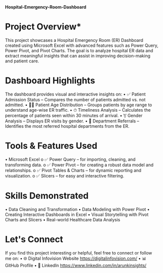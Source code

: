 **Hospital-Emergency-Room-Dashboard** 
# Project Overview*
This project showcases a Hospital Emergency Room (ER) Dashboard created using Microsoft Excel with advanced features such as Power Query, Power Pivot, and Pivot Charts. The goal is to analyze hospital ER data and extract meaningful insights that can assist in improving decision-making and patient care.

# Dashboard Highlights 
The dashboard provides visual and interactive insights on:
•	✅ Patient Admission Status – Compares the number of patients admitted vs. not admitted.
•	🧒👵 Patient Age Distribution – Groups patients by age range to understand age-wise ER traffic.
•	⏱ Timeliness Analysis – Calculates the percentage of patients seen within 30 minutes of arrival.
•	⚧ Gender Analysis – Displays ER visits by gender.
•	🏥 Department Referrals – Identifies the most referred hospital departments from the ER.

# Tools & Features Used

•	Microsoft Excel
o	✅ Power Query – for importing, cleaning, and transforming data.
o	✅ Power Pivot – for creating a robust data model and relationships.
o	✅ Pivot Tables & Charts – for dynamic reporting and visualization.
o	✅ Slicers – for easy and interactive filtering.

# Skills Demonstrated 
•	Data Cleaning and Transformation
•	Data Modeling with Power Pivot
•	Creating Interactive Dashboards in Excel
•	Visual Storytelling with Pivot Charts and Slicers
•	Real-world Healthcare Data Analysis

# Let's Connect
If you find this project interesting or helpful, feel free to connect or follow me on:
•	🌐 Digital Infovision Website https://digitalinfovision.com/
•	📊 GitHub Profile
•	💼 LinkedIn https://www.linkedin.com/in/arunkinsights/



